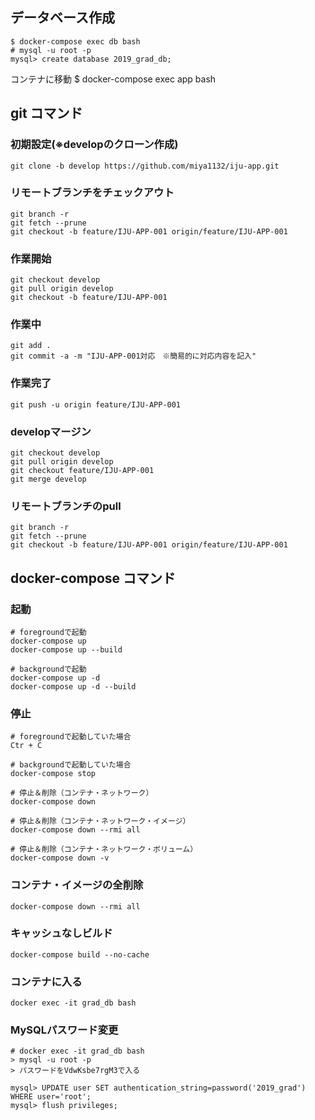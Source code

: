 ## データベース作成
```
$ docker-compose exec db bash
# mysql -u root -p
mysql> create database 2019_grad_db;
``` 

コンテナに移動
$ docker-compose exec app bash


## git コマンド

### 初期設定(※developのクローン作成)
```
git clone -b develop https://github.com/miya1132/iju-app.git
```

### リモートブランチをチェックアウト
```
git branch -r
git fetch --prune
git checkout -b feature/IJU-APP-001 origin/feature/IJU-APP-001
```

### 作業開始
```
git checkout develop
git pull origin develop
git checkout -b feature/IJU-APP-001
```

### 作業中
```
git add .
git commit -a -m "IJU-APP-001対応　※簡易的に対応内容を記入"
```

### 作業完了
```
git push -u origin feature/IJU-APP-001
```

### developマージン
```
git checkout develop
git pull origin develop
git checkout feature/IJU-APP-001
git merge develop
```

### リモートブランチのpull
```
git branch -r
git fetch --prune
git checkout -b feature/IJU-APP-001 origin/feature/IJU-APP-001
```

## docker-compose コマンド
### 起動
```
# foregroundで起動
docker-compose up
docker-compose up --build

# backgroundで起動
docker-compose up -d
docker-compose up -d --build
```

### 停止
```
# foregroundで起動していた場合
Ctr + C

# backgroundで起動していた場合
docker-compose stop

# 停止＆削除（コンテナ・ネットワーク）
docker-compose down

# 停止＆削除（コンテナ・ネットワーク・イメージ）
docker-compose down --rmi all

# 停止＆削除（コンテナ・ネットワーク・ボリューム）
docker-compose down -v
```

### コンテナ・イメージの全削除
```
docker-compose down --rmi all
```

### キャッシュなしビルド
```
docker-compose build --no-cache
```

### コンテナに入る
```
docker exec -it grad_db bash  
```


### MySQLパスワード変更
```
# docker exec -it grad_db bash
> mysql -u root -p
> パスワードをVdwKsbe7rgM3で入る

mysql> UPDATE user SET authentication_string=password('2019_grad') WHERE user='root';
mysql> flush privileges;
```
